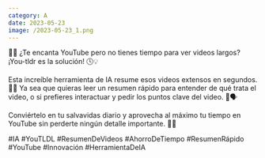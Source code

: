 ```yaml
--- 
category: A 
date: 2023-05-23 
image: /2023-05-23_1.png 
--- 
```


🚀🎥 ¿Te encanta YouTube pero no tienes tiempo para ver videos largos? ¡You-tldr es la solución! 🕓💡

Esta increíble herramienta de IA resume esos videos extensos en segundos. 🤖📝 Ya sea que quieras leer un resumen rápido para entender de qué trata el video, o si prefieres interactuar y pedir los puntos clave del video. 👀🗣️

Conviértelo en tu salvavidas diario y aprovecha al máximo tu tiempo en YouTube sin perderte ningún detalle importante. 🌊⏰ 

#IA #YouTLDL #ResumenDeVideos #AhorroDeTiempo #ResumenRápido #YouTube #Innovación #HerramientaDeIA